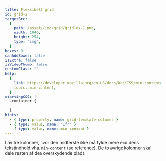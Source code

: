 ```yaml
---
title: Fleksibelt grid
id: grid-2
targetSrc:
  {
    path: /assets/img/grid/grid-ex-2.png,
    width: 1046,
    height: 254,
    type: "img",
  }
boxes: 9
canAddBoxes: false
isExtra: false
isVideoThumb: false
customClass: ""
help:
  {
    link: https://developer.mozilla.org/en-US/docs/Web/CSS/min-content#css_2,
    topic: min-content,
  }
startingCSS: |
  .container {
    
  }
hints:
  - { type: property, name: grid-template-columns }
  - { type: value, name: "1fr" }
  - { type: value, name: min-content }
---
```


Lav tre kolonner, hvor den midterste ikke må fylde mere end dens tekstindhold vha. `min-content` (se reference). De to øvrige kolonner skal dele resten af den overskydende plads.
